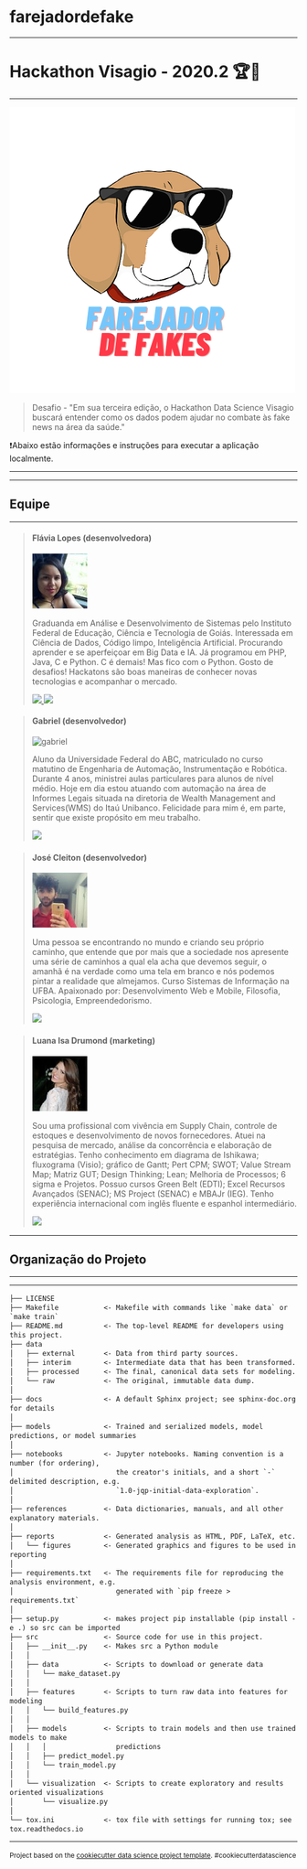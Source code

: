farejadordefake
==============================

***
# Hackathon Visagio - 2020.2 🏆🏃
***
![farejador-de-fakes](https://github.com/FlaviaLopes/farejadordefake/blob/main/docs/imagens/logo.png)

> Desafio - "Em sua terceira edição, o Hackathon Data Science Visagio buscará entender como os dados podem ajudar no combate às fake news na área da saúde."

❗Abaixo estão informações e instruções para executar a aplicação localmente.
***

***
## Equipe
***

> #### Flávia Lopes (desenvolvedora) 
> ![lopes-flavia](https://github.com/FlaviaLopes/farejadordefake/blob/main/docs/imagens/equipe/flavia.jpeg)
>
> Graduanda em Análise e Desenvolvimento de Sistemas pelo Instituto Federal de Educação, Ciência e Tecnologia de Goiás. Interessada em Ciência de Dados, Código limpo, Inteligência Artificial. Procurando aprender e se aperfeiçoar em Big Data e IA. Já programou em PHP, Java, C e Python. C é demais! Mas fico com o Python. Gosto de desafios! Hackatons são boas maneiras de conhecer novas tecnologias e acompanhar o mercado.
>
> <a href="https://www.linkedin.com/in/lopesflavia">
> <img style="width: 100px; max-width: 200px;" src="https://img.shields.io/badge/lopes-flavia-2684b1?style=for-the-badge?&amp;logo=linkedin">
> </a> <a href="https://www.github.com/FlaviaLopes"> <img style="width: 100px; max-width: 200px;" src="https://img.shields.io/badge/lopes-flavia-000000?style=for-the-badge?&amp;logo=github">
> </a> 

> #### Gabriel (desenvolvedor) 
> ![gabriel](https://github.com/FlaviaLopes/farejadordefake/blob/main/docs/imagens/equipe/equipe/gabriel.jpeg)
>
> Aluno da Universidade Federal do ABC, matriculado no curso matutino de Engenharia de Automação, Instrumentação e Robótica. Durante 4 anos, ministrei aulas particulares para alunos de nível médio. Hoje em dia estou atuando com automação na área de Informes Legais situada na diretoria de Wealth Management and Services(WMS) do Itaú Unibanco. Felicidade para mim é, em parte, sentir que existe propósito em meu trabalho. 
> 
> <a href="https://www.linkedin.com/in/gabriel-munaro-2934a937/">
> <img style="width: 100px; max-width: 200px;" src="https://img.shields.io/badge/gabriel-munaro-2684b1?style=for-the-badge?&amp;logo=linkedin">
> </a>

> #### José Cleiton (desenvolvedor) 
> ![josé-cleiton](https://github.com/FlaviaLopes/farejadordefake/blob/main/docs/imagens/equipe/cleiton.jpeg)
>
> Uma pessoa se encontrando no mundo e criando seu próprio caminho, que entende que por mais que a sociedade nos apresente uma série de caminhos a qual ela acha que devemos seguir, o amanhã é na verdade como uma tela em branco e nós podemos pintar a realidade que almejamos.
Curso Sistemas de Informação na UFBA. Apaixonado por: Desenvolvimento Web e Mobile, Filosofia, Psicologia, Empreendedorismo.
>
> <a href="https://www.linkedin.com/in/jos%C3%A9-cleiton-149524182/">
> <img style="width: 100px; max-width: 200px;" src="https://img.shields.io/badge/jose-cleiton-2684b1?style=for-the-badge?&amp;logo=linkedin">
> </a>

> #### Luana Isa Drumond (marketing) 
> ![luana-drumond](https://github.com/FlaviaLopes/farejadordefake/blob/main/docs/imagens/equipe/luana.jpeg)
>
> Sou uma profissional com vivência em Supply Chain, controle de estoques e desenvolvimento de novos fornecedores. Atuei na pesquisa de mercado, análise da concorrência e elaboração de estratégias. Tenho conhecimento em diagrama de Ishikawa; fluxograma (Visio); gráfico de Gantt; Pert CPM; SWOT; Value Stream Map; Matriz GUT; Design Thinking; Lean; Melhoria de Processos; 6 sigma e Projetos. Possuo cursos Green Belt (EDTI); Excel Recursos Avançados (SENAC); MS Project (SENAC) e MBAJr (IEG). Tenho experiência internacional com inglês fluente e espanhol intermediário.
>
> <a href="https://www.linkedin.com/in/luanaisa/">
> <img style="width: 100px; max-width: 200px;" src="https://img.shields.io/badge/luanaisa-2684b1?style=for-the-badge?&amp;logo=linkedin">
> </a>

***
## Organização do Projeto
***
------------

    ├── LICENSE
    ├── Makefile           <- Makefile with commands like `make data` or `make train`
    ├── README.md          <- The top-level README for developers using this project.
    ├── data
    │   ├── external       <- Data from third party sources.
    │   ├── interim        <- Intermediate data that has been transformed.
    │   ├── processed      <- The final, canonical data sets for modeling.
    │   └── raw            <- The original, immutable data dump.
    │
    ├── docs               <- A default Sphinx project; see sphinx-doc.org for details
    │
    ├── models             <- Trained and serialized models, model predictions, or model summaries
    │
    ├── notebooks          <- Jupyter notebooks. Naming convention is a number (for ordering),
    │                         the creator's initials, and a short `-` delimited description, e.g.
    │                         `1.0-jqp-initial-data-exploration`.
    │
    ├── references         <- Data dictionaries, manuals, and all other explanatory materials.
    │
    ├── reports            <- Generated analysis as HTML, PDF, LaTeX, etc.
    │   └── figures        <- Generated graphics and figures to be used in reporting
    │
    ├── requirements.txt   <- The requirements file for reproducing the analysis environment, e.g.
    │                         generated with `pip freeze > requirements.txt`
    │
    ├── setup.py           <- makes project pip installable (pip install -e .) so src can be imported
    ├── src                <- Source code for use in this project.
    │   ├── __init__.py    <- Makes src a Python module
    │   │
    │   ├── data           <- Scripts to download or generate data
    │   │   └── make_dataset.py
    │   │
    │   ├── features       <- Scripts to turn raw data into features for modeling
    │   │   └── build_features.py
    │   │
    │   ├── models         <- Scripts to train models and then use trained models to make
    │   │   │                 predictions
    │   │   ├── predict_model.py
    │   │   └── train_model.py
    │   │
    │   └── visualization  <- Scripts to create exploratory and results oriented visualizations
    │       └── visualize.py
    │
    └── tox.ini            <- tox file with settings for running tox; see tox.readthedocs.io


--------

<p><small>Project based on the <a target="_blank" href="https://drivendata.github.io/cookiecutter-data-science/">cookiecutter data science project template</a>. #cookiecutterdatascience</small></p>
